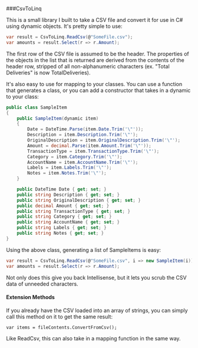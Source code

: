 ###CsvToLinq

This is a small library I built to take a CSV file and convert it for use in C# using dynamic objects. 
It's pretty simple to use:

```c#
var result = CsvToLinq.ReadCsv(@"SomeFile.csv");
var amounts = result.Select(r => r.Amount);
```

The first row of the CSV file is assumed to be the header. The properties of the objects in the list that is 
returned are derived from the contents of the header row, stripped of all non-alphanumeric characters (ex. "Total Deliveries"
is now TotalDeliveries).

It's also easy to use for mapping to your classes. You can use a function that generates a class, or you can
add a constructor that takes in a dynamic to your class:

```c#
public class SampleItem
{
    public SampleItem(dynamic item)
    {
        Date = DateTime.Parse(item.Date.Trim('\"'));
        Description = item.Description.Trim('\"');
        OriginalDescription = item.OriginalDescription.Trim('\"');
        Amount = decimal.Parse(item.Amount.Trim('\"'));
        TransactionType = item.TransactionType.Trim('\"');
        Category = item.Category.Trim('\"');
        AccountName = item.AccountName.Trim('\"');
        Labels = item.Labels.Trim('\"');
        Notes = item.Notes.Trim('\"');
    }

    public DateTime Date { get; set; }
    public string Description { get; set; }
    public string OriginalDescription { get; set; }
    public decimal Amount { get; set; }
    public string TransactionType { get; set; }
    public string Category { get; set; }
    public string AccountName { get; set; }
    public string Labels { get; set; }
    public string Notes { get; set; }
}
```

Using the above class, generating a list of SampleItems is easy:

```c#
var result = CsvToLinq.ReadCsv(@"SomeFile.csv", i => new SampleItem(i));
var amounts = result.Select(r => r.Amount);
```

Not only does this give you back Intellisense, but it lets you scrub the CSV data of unneeded characters.

#### Extension Methods

If you already have the CSV loaded into an array of strings, you can simply call this method on it to get the same result:

	var items = fileContents.ConvertFromCsv();

Like ReadCsv, this can also take in a mapping function in the same way.